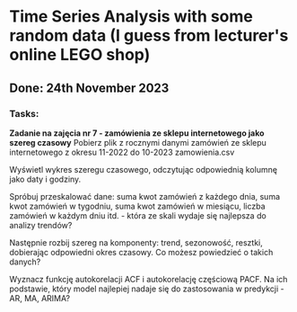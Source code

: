 # __Time Series Analysis with some random data (I guess from lecturer's online LEGO shop)__  
## Done: __24th November 2023__
### Tasks:
__Zadanie na zajęcia nr 7 - zamówienia ze sklepu internetowego jako szereg czasowy__
Pobierz plik z rocznymi danymi zamówień ze sklepu internetowego z okresu 11-2022 do 10-2023 zamowienia.csv

Wyświetl wykres szeregu czasowego, odczytując odpowiednią kolumnę jako daty i godziny.

Spróbuj przeskalować dane: suma kwot zamówień z każdego dnia, suma kwot zamówień w tygodniu, suma kwot zamówień w miesiącu, liczba zamówień w każdym dniu itd. - która ze skali wydaje się najlepsza do analizy trendów?

Następnie rozbij szereg na komponenty: trend, sezonowość, resztki, dobierając odpowiedni okres czasowy. Co możesz powiedzieć o takich danych?

Wyznacz funkcję autokorelacji ACF i autokorelację częściową PACF. Na ich podstawie, który model najlepiej nadaje się do zastosowania w predykcji - AR, MA, ARIMA?
